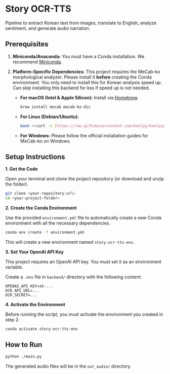 # Story OCR-TTS

Pipeline to extract Korean text from images, translate to English, analyze sentiment, and generate audio narration.

## Prerequisites
1.  **Miniconda/Anaconda:** You must have a Conda installation. We recommend [Miniconda](https://docs.conda.io/en/latest/miniconda.html).
2.  **Platform-Specific Dependencies:** This project requires the MeCab-ko morphological analyzer. Please install it **before** creating the Conda environment. You only need to install this for Korean analysis speed up. Can skip installing this backend for kss if speed up is not needed.

    * **For macOS (Intel & Apple Silicon):** Install via [Homebrew](https://brew.sh/).
        ```bash
        brew install mecab mecab-ko-dic
        ```

    * **For Linux (Debian/Ubuntu):**
        ```bash
        bash <(curl -s [https://raw.githubusercontent.com/konlpy/konlpy/master/scripts/mecab.sh](https://raw.githubusercontent.com/konlpy/konlpy/master/scripts/mecab.sh))
        ```
    * **For Windows:** Please follow the official installation guides for MeCab-ko on Windows.

## Setup Instructions

**1. Get the Code**

Open your terminal and clone the project repository (or download and unzip the folder).

```bash
git clone <your-repository-url>
cd <your-project-folder>
```

**2. Create the Conda Environment**

Use the provided `environment.yml` file to automatically create a new Conda environment with all the necessary dependencies.

```bash
conda env create -f environment.yml
```

This will create a new environment named `story-ocr-tts-env`.

**3. Set Your OpenAI API Key**

This project requires an OpenAI API key. You must set it as an environment variable.


Create a `.env` file in `backend/` directory with the following content:
   ```
   OPENAI_API_KEY=sk-...
   OCR_API_URL=...
   OCR_SECRET=...
   ```


**4. Activate the Environment**

Before running the script, you must activate the environment you created in step 2.

```bash
conda activate story-ocr-tts-env
```
## How to Run


```bash
python ./main.py
```

The generated audio files will be in the `out_audio/` directory.